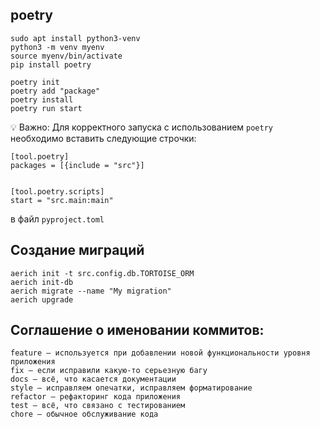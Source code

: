 ## poetry
```commandline
sudo apt install python3-venv
python3 -m venv myenv
source myenv/bin/activate
pip install poetry

poetry init
poetry add "package"
poetry install
poetry run start
```
💡 Важно: Для корректного запуска с использованием `poetry` необходимо вставить следующие строчки:
```commandline
[tool.poetry]
packages = [{include = "src"}]


[tool.poetry.scripts]
start = "src.main:main"
```
в файл `pyproject.toml`
## Создание миграций
```commandline
aerich init -t src.config.db.TORTOISE_ORM
aerich init-db
aerich migrate --name "My migration"
aerich upgrade
```
## Соглашение о именовании коммитов:
```commandline
feature — используется при добавлении новой функциональности уровня приложения
fix — если исправили какую-то серьезную багу
docs — всё, что касается документации
style — исправляем опечатки, исправляем форматирование
refactor — рефакторинг кода приложения
test — всё, что связано с тестированием
chore — обычное обслуживание кода
```
